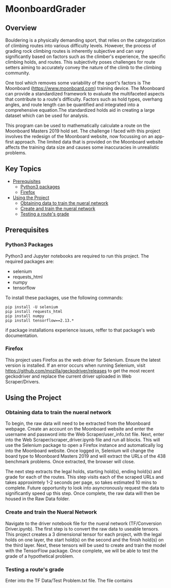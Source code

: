 # MoonboardGrader

## Overview

Bouldering is a physically demanding sport, that relies on the categorization of climbing routes into various difficulty levels. However, the process of grading rock climbing routes is inherently subjective and can vary significantly based on factors such as the climber's experience, the specific climbing holds, and routes. This subjectivity poses challenges for route setters aiming to accurately convey the nature of the climb to the climbing community. 

One tool which removes some variability of the sport's factors is The Moonboard (https://www.moonboard.com) training device. The Moonboard can provide a standardized framework to evaluate the multifaceted aspects that contribute to a route's difficulty. Factors such as hold types, overhang angles, and route length can be quantified and integrated into a comprehensive equation.The standardized holds aid in creating a large dataset which can be used for analysis.

This program can be used to mathematically calculate a route on the Moonboard Masters 2019 hold set. The challenge I faced with this project involves the redesign of the Moonboard website, now focussing on an app-first approach. The limited data that is provided on the Moonboard website affects the training data size and causes some inaccuracies in unrealistic problems.

## Key Topics
* [Prerequisites](#Prerequisites)
  * [Python3 packages](#python3-packages)
  * [Firefox](#firefox)
* [Using the Project](#using-the-project)  
  *  [Obtaining data to train the nueral network](#obtaining-data-to-train-the-nueral-network)
  *  [Create and train the nueral network](#create-and-train-the-nueral-network)
  *  [Testing a route's grade](#testing-a-route's-grade)


## Prerequisites
### Python3 Packages
Python3 and Jupyter notebooks are required to run this project. The required packages are:
* selenium
* requests_html
* numpy
* tensorflow

To install these packages, use the following commands:

```
pip install -U selenium
pip install requests_html
pip install numpy
pip install tensorflow==2.13.*
```

if package installations experience issues, reffer to that package's web documentation.

### Firefox
This project uses Firefox as the web driver for Selenium. Ensure the latest version is installed. If an error occurs when running Selenium, visit https://github.com/mozilla/geckodriver/releases to get the most recent geckodriver and replace the current driver uploaded in Web Scraper/Drivers.

## Using the Project
### Obtaining data to train the nueral network
To begin, the raw data will need to be extracted from the Moonboard webpage. Create an account on the Moonboard website and enter the username and password into the Web Scraper/user_info.txt file. Next, enter into the Web Scraper/scraper_driver.ipynb file and run all blocks. This will use the Selenium package to open a Firefox instance and automatically log into the Moonboard website. Once logged in, Selenium will change the board type to Moonboard Masters 2019 and will extract the URLs of the 438 benchmark problems. Once extracted, the browser will close.

The next step extracts the legal holds, starting hold(s), ending hold(s) and grade for each of the routes. This step visits each of the scraped URLs and takes approximtely 1-2 seconds per page, so takes estimated 10 mins to complete. Future opportunity to look into asyncronously request the data to significantly speed up this step. Once complete, the raw data will then be housed in the Raw Data folder.

### Create and train the Nueral Network
Navigate to the driver notebook file for the nueral network (TF/Conversion Driver.ipynb). The first step is to convert the raw data to useable tensors. This project creates a 3 dimensional tensor for each project, with the legal holds on one layer, the start hold(s) on the second and the finish hold(s) on the third layer. Next, these tensors will be used to create and train the model with the TensorFlow package. Once complete, we will be able to test the grade of a hypothetical problem.

### Testing a route's grade
Enter into the TF Data/Test Problem.txt file. The file contains 
